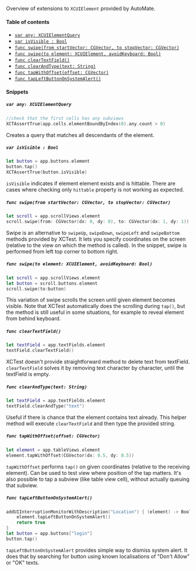 Overview of extensions to `XCUIElement` provided by AutoMate.
#### Table of contents
* [`var any: XCUIElementQuery`](#var-any-xcuielementquery)
* [`var isVisible : Bool`](#var-isvisible--bool)
* [`func swipe(from startVector: CGVector, to stopVector: CGVector)`](#func-swipefrom-startvector-cgvector-to-stopvector-cgvector)
* [`func swipe(to element: XCUIElement, avoidKeyboard: Bool)`](#func-swipeto-element-xcuielement-avoidkeyboard-bool)
* [`func clearTextField()`](#func-cleartextfield)
* [`func clearAndType(text: String)`](#func-clearandtypetext-string)
* [`func tapWithOffset(offset: CGVector)`](#func-tapwithoffsetoffset-cgvector)
* [`func tapLeftButtonOnSystemAlert()`](#func-tapleftbuttononsystemalert)

#### Snippets


##### `var any: XCUIElementQuery`
~~~swift
//check that the first cells has any subviews
XCTAssertTrue(app.cells.elementBoundByIndex(0).any.count > 0)
~~~
Creates a query that matches all descendants of the element.


##### `var isVisible : Bool`

~~~swift
let button = app.buttons.element
button.tap()
XCTAssertTrue(button.isVisible)
~~~

`isVisible` indicates if element element exists and is hittable. There are cases where checking only `hittable` property is not working as expected.


##### `func swipe(from startVector: CGVector, to stopVector: CGVector)`

~~~swift
let scroll = app.scrollViews.element
scroll.swipe(from: CGVector(dx: 0, dy: 0), to: CGVector(dx: 1, dy: 1))
~~~
Swipe is an alternative to `swipeUp`, `swipeDown`, `swipeLeft` and `swipeBottom` methods provided by XCTest. It lets you specify coordinates on the screen (relative to the view on which the method is called). In the snippet, swipe is performed from left top corner to bottom right.


##### `func swipe(to element: XCUIElement, avoidKeyboard: Bool)`
~~~swift
let scroll = app.scrollViews.element
let button = scroll.buttons.element
scroll.swipe(to:button)
~~~
This variation of swipe scrolls the screen until given element becomes visible. Note that XCTest automatically does the scrolling during `tap()`, but the method is still useful in some situations, for example to reveal element from behind keyboard.


##### `func clearTextField()`
~~~swift
let textField = app.textFields.element
textField.clearTextField()
~~~
XCTest doesn't provide straightforward method to delete text from textField. `clearTextField` solves it by removing text character by character, until the textField is empty.


##### `func clearAndType(text: String)`
~~~swift
let textField = app.textFields.element
textField.clearAndType("text")
~~~
Useful if there is chance that the element contains text already. This helper method will execute `clearTextField` and then type the provided string.


##### `func tapWithOffset(offset: CGVector)`
~~~swift
let element = app.tableViews.element
element.tapWithOffset(CGVector(dx: 0.5, dy: 0.5))
~~~
`tapWithOffset` performs `tap()` on given coordinates (relative to the receiving element). Can be used to test view where position of the tap matters. It's also possible to tap a subview (like table view cell), without actually queuing that subview.


##### `func tapLeftButtonOnSystemAlert()`
~~~swift
addUIInterruptionMonitorWithDescription("Location") { (element) -> Bool in
    element.tapLeftButtonOnSystemAlert()
    return true
}
let button = app.buttons["login"]
button.tap()
~~~
`tapLeftButtonOnSystemAlert` provides simple way to dismiss system alert. It does that by searching for button using known localisations of "Don't Allow" or "OK" texts.